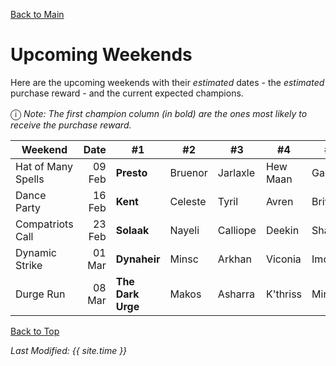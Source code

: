 [Back to Main](index.md)

# Upcoming Weekends

Here are the upcoming weekends with their *estimated* dates - the *estimated* purchase reward - and the current expected champions.

<span style="font-size:1.2em;">ⓘ</span> *Note: The first champion column (in bold) are the ones most likely to receive the purchase reward.*

| Weekend | Date | #1 | #2 | #3 | #4 | #5 | Reward |
|---|--:|---|---|---|---|---|---|
| Hat of Many Spells | 09 Feb | **Presto** | Bruenor | Jarlaxle | Hew Maan | Gazrick | Golden Epic |
| Dance Party | 16 Feb | **Kent** | Celeste | Tyril | Avren | Briv | Golden Epic |
| Compatriots Call | 23 Feb | **Solaak** | Nayeli | Calliope | Deekin | Shandie | Golden Epic |
| Dynamic Strike | 01 Mar | **Dynaheir** | Minsc | Arkhan | Viconia | Imoen | Golden Epic |
| Durge Run | 08 Mar | **The Dark Urge** | Makos | Asharra | K'thriss | Miria | Golden Epic |

[Back to Top](#top)

*Last Modified: {{ site.time }}*
